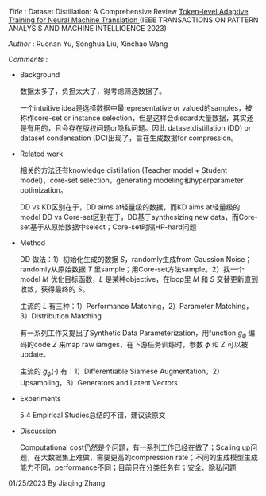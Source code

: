 <i> Title </i>: Dataset Distillation: A Comprehensive Review <a href="https://arxiv.org/pdf/2301.07014.pdf"> Token-level Adaptive Training for Neural Machine Translation </a> (IEEE TRANSACTIONS ON PATTERN ANALYSIS AND MACHINE INTELLIGENCE 2023) <br>

<i>Author </i>: Ruonan Yu, Songhua Liu,  Xinchao Wang <br>

<i>Comments </i>:

* Background

    数据太多了，负担太大了，得考虑筛选数据了。

    一个intuitive idea是选择数据中最representative or valued的samples，被称作core-set or instance selection，但是这样会discard大量数据，其实还是有用的，且会存在版权问题or隐私问题。因此 datasetdistillation (DD) or dataset condensation (DC)出现了，旨在生成数据for compression。

* Related work

    相关的方法还有knowledge distillation (Teacher model + Student model)，core-set selection，generating modeling和hyperparameter optimization。

    DD vs KD区别在于，DD aims at轻量级的数据，而KD aims at轻量级的model
    DD vs Core-set区别在于，DD基于synthesizing new data，而Core-set基于从原始数据中select；Core-set时隔HP-hard问题

* Method

    DD 做法：1）初始化生成的数据 $S$，randomly生成from Gaussion Noise；randomly从原始数据 $T$ 里sample；用Core-set方法sample。2）找一个model $M$ 优化目标函数，$L$ 是某种objective，在loop里 $M$ 和 $S$ 交替更新直到收敛，获得最终的 $S$。
    
    <script type="text/javascript" src="http://cdn.mathjax.org/mathjax/latest/MathJax.js?config=default">
    $$
        S = \argmin_{S}L(S,T)
    $$
    </script>

    主流的 $L$ 有三种：1）Performance Matching，2）Parameter Matching，3）Distribution Matching

    有一系列工作又提出了Synthetic Data Parameterization，用function $g_\phi$ 编码的code $Z$ 来map raw iamges，在下游任务训练时，参数 $\phi$ 和 $Z$ 可以被update。

    主流的 $g_\phi(\cdot)$ 有：1）Differentiable Siamese Augmentation，2）Upsampling，3）Generators and Latent Vectors

* Experiments

    5.4  Empirical Studies总结的不错，建议读原文

* Discussion

    Computational cost仍然是个问题，有一系列工作已经在做了；Scaling up问题，在大数据集上难做，需要更高的compression rate；不同的生成模型生成能力不同，performance不同；目前只在分类任务有；安全、隐私问题

01/25/2023 By Jiaqing Zhang
